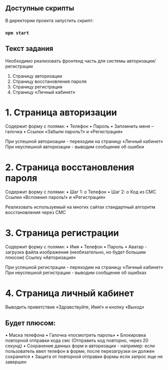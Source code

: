 ## Доступные скрипты

В директории проекта запустить скрипт:

### `npm start`

## Текст задания

Необходимо реализовать фронтенд часть для системы авторизации/регистрации

1. Страницу авторизации
2. Страницу восстановления пароля
3. Страницу регистрации
4. Страницу «Личный кабинет»

# 1. Страница авторизации

Содержит форму с полями:
• Телефон
• Пароль
• Запомнить меня – галочка
• Ссылки «Забыли пароль?» и «Регистрация»

При успешной авторизации - переходим на страницу «Личный кабинет»
При неуспешной авторизации - выводим сообщение об ошибки

# 2. Страница восстановления пароля

Содержит форму с полями:
• Шаг 1:
o Телефон
• Шаг 2:
o Код из СМС
Ссылки «Вспомнил пароль!» и «Регистрация»

Реализовать используемый на многих сайтах стандартный алгоритм восстановления через
СМС

# 3. Страница регистрации

Содержит форму с полями:
• Имя
• Телефон
• Пароль
• Аватар - загрузка файла изображения (необязательно, но будет большим плюсом)
Ссылку «Авторизация»

При успешной регистрации - переходим на страницу «Личный кабинет»
При неуспешной регистрации - выводим сообщение об ошибках

# 4. Страница личный кабинет

Выводить приветствие «Здравствуйте, Имя!» и кнопку «Выход»

## Будет плюсом:

• Маска телефона
• Галочка «посмотреть пароль»
• Блокировка повторной отправки кода смс (Отправить код повторно, через 20 секунд)
• Сохранение данных форм и авторизации - например: если пользователь ввел телефон
в форме, после перезагрузки он должен сохранится
• Защита от повторной отправки формы если запрос еще не завершен
